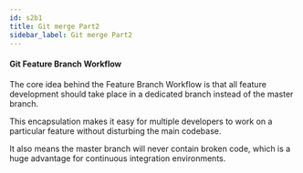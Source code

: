 ```yaml
---
id: s2b1
title: Git merge Part2
sidebar_label: Git merge Part2
---
```




#### Git Feature Branch Workflow

The core idea behind the Feature Branch Workflow is that all feature development should take place in a dedicated branch instead of the master branch.

This encapsulation makes it easy for multiple developers to work on a particular feature without disturbing the main codebase.

It also means the master branch will never contain broken code, which is a huge advantage for continuous integration environments.
